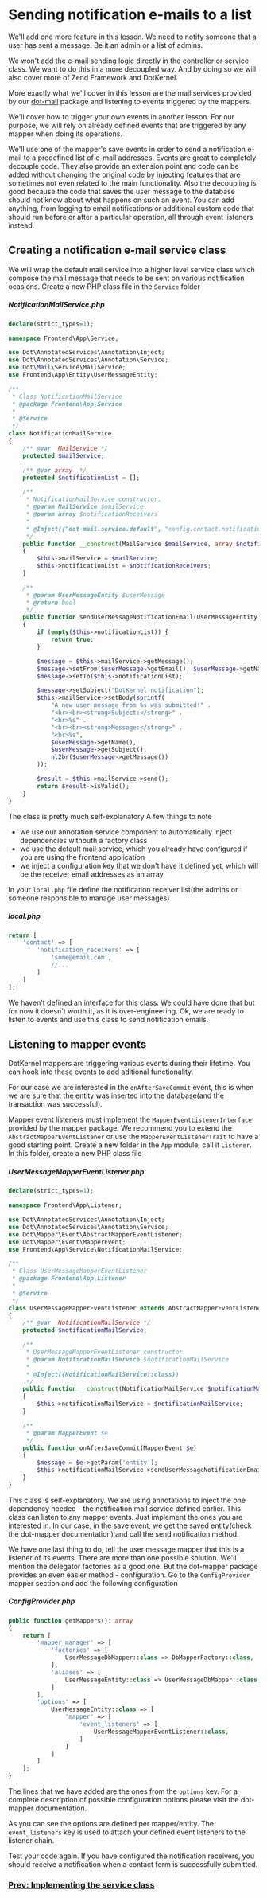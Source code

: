 # Sending notification e-mails to a list

We'll add one more feature in this lesson. We need to notify someone that a user has sent a message. Be it an admin or a list of admins.

We won't add the e-mail sending logic directly in the controller or service class. We want to do this in a more decoupled way. And by doing so we will also cover more of Zend Framework and DotKernel.

More exactly what we'll cover in this lesson are the mail services provided by our [dot-mail](https://github.com/dotkernel/dot-mail) package and listening to events triggered by the mappers.

We'll cover how to trigger your own events in another lesson. For our purpose, we will rely on already defined events that are triggered by any mapper when doing its operations. 

We'll use one of the mapper's save events in order to send a notification e-mail to a predefined list of e-mail addresses. Events are great to completely decouple code. They also provide an extension point and code can be added without changing the original code by injecting features that are sometimes not even related to the main functionality. Also the decoupling is good because the code that saves the user message to the database should not know about what happens on such an event. You can add anything, from logging to email notifications or additional custom code that should run before or after a particular operation, all through event listeners instead.

## Creating a notification e-mail service class

We will wrap the default mail service into a higher level service class which compose the mail message that needs to be sent on various notification ocasions. Create a new PHP class file in the `Service` folder

##### NotificationMailService.php
```php
declare(strict_types=1);

namespace Frontend\App\Service;

use Dot\AnnotatedServices\Annotation\Inject;
use Dot\AnnotatedServices\Annotation\Service;
use Dot\Mail\Service\MailService;
use Frontend\App\Entity\UserMessageEntity;

/**
 * Class NotificationMailService
 * @package Frontend\App\Service
 *
 * @Service
 */
class NotificationMailService
{
    /** @var  MailService */
    protected $mailService;

    /** @var array  */
    protected $notificationList = [];

    /**
     * NotificationMailService constructor.
     * @param MailService $mailService
     * @param array $notificationReceivers
     *
     * @Inject({"dot-mail.service.default", "config.contact.notification_receivers"})
     */
    public function __construct(MailService $mailService, array $notificationReceivers = [])
    {
        $this->mailService = $mailService;
        $this->notificationList = $notificationReceivers;
    }

    /**
     * @param UserMessageEntity $userMessage
     * @return bool
     */
    public function sendUserMessageNotificationEmail(UserMessageEntity $userMessage)
    {
        if (empty($this->notificationList)) {
            return true;
        }

        $message = $this->mailService->getMessage();
        $message->setFrom($userMessage->getEmail(), $userMessage->getName());
        $message->setTo($this->notificationList);

        $message->setSubject("DotKernel notification");
        $this->mailService->setBody(sprintf(
            "A new user message from %s was submitted!" .
            "<br><br><strong>Subject:</strong>" .
            "<br>%s" .
            "<br><br><strong>Message:</strong>" .
            "<br>%s",
            $userMessage->getName(),
            $userMessage->getSubject(),
            nl2br($userMessage->getMessage())
        ));

        $result = $this->mailService->send();
        return $result->isValid();
    }
}
```
The class is pretty much self-explanatory
A few things to note
- we use our annotation service component to automatically inject dependencies withouth a factory class
- we use the default mail service, which you already have configured if you are using the frontend application
- we inject a configuration key that we don't have it defined yet, which will be the receiver email addresses as an array

In your `local.php` file define the notification receiver list(the admins or someone responsible to manage user messages)
##### local.php
```php
return [
    'contact' => [
        'notification_receivers' => [
            'some@email.com',
            //...
        ]
    ]
];
```

We haven't defined an interface for this class. We could have done that but for now it doesn't worth it, as it is over-engineering. Ok, we are ready to listen to events and use this class to send notification emails.

## Listening to mapper events

DotKernel mappers are triggering various events during their lifetime. You can hook into these events to add aditional functionality.

For our case we are interested in the `onAfterSaveCommit` event, this is when we are sure that the entity was inserted into the database(and the transaction was successful).

Mapper event listeners must implement the `MapperEventListenerInterface` provided by the mapper package. We recommend you to extend the `AbstractMapperEventListener` or use the `MapperEventListenerTrait` to have a good starting point.
Create a new folder in the `App` module, call it `Listener`. In this folder, create a new PHP class file

##### UserMessageMapperEventListener.php
```php
declare(strict_types=1);

namespace Frontend\App\Listener;

use Dot\AnnotatedServices\Annotation\Inject;
use Dot\AnnotatedServices\Annotation\Service;
use Dot\Mapper\Event\AbstractMapperEventListener;
use Dot\Mapper\Event\MapperEvent;
use Frontend\App\Service\NotificationMailService;

/**
 * Class UserMessageMapperEventListener
 * @package Frontend\App\Listener
 *
 * @Service
 */
class UserMessageMapperEventListener extends AbstractMapperEventListener
{
    /** @var  NotificationMailService */
    protected $notificationMailService;

    /**
     * UserMessageMapperEventListener constructor.
     * @param NotificationMailService $notificationMailService
     *
     * @Inject({NotificationMailService::class})
     */
    public function __construct(NotificationMailService $notificationMailService)
    {
        $this->notificationMailService = $notificationMailService;
    }

    /**
     * @param MapperEvent $e
     */
    public function onAfterSaveCommit(MapperEvent $e)
    {
        $message = $e->getParam('entity');
        $this->notificationMailService->sendUserMessageNotificationEmail($message);
    }
}
```

This class is self-explanatory. We are using annotations to inject the one dependency needed - the notification mail service defined earlier. This class can listen to any mapper events. Just implement the ones you are interested in. In our case, in the save event, we get the saved entity(check the dot-mapper documentation) and call the send notification method.

We have one last thing to do, tell the user message mapper that this is a listener of its events. There are more than one possible solution. We'll mention the delegator factories as a good one. But the dot-mapper package provides an even easier method - configuration. Go to the `ConfigProvider` mapper section and add the following configuration

##### ConfigProvider.php
```php
public function getMappers(): array
{
    return [
        'mapper_manager' => [
            'factories' => [
                UserMessageDbMapper::class => DbMapperFactory::class,
            ],
            'aliases' => [
                UserMessageEntity::class => UserMessageDbMapper::class,
            ]
        ],
        'options' => [
            UserMessageEntity::class => [
                'mapper' => [
                    'event_listeners' => [
                        UserMessageMapperEventListener::class,
                    ]
                ]
            ]
        ]
    ];
}
```

The lines that we have added are the ones from the `options` key. For a complete description of possible configuration options please visit the dot-mapper documentation. 

As you can see the options are defined per mapper/entity. The `event_listeners` key is used to attach your defined event listeners to the listener chain.

Test your code again. If you have configured the notification receivers, you should receive a notification when a contact form is successfully submitted.

### [Prev: Implementing the service class](https://github.com/dotkernel/dotkernel/blob/master/tutorials/creating-a-contact-us-page/08-implementing-the-service-class.md)
